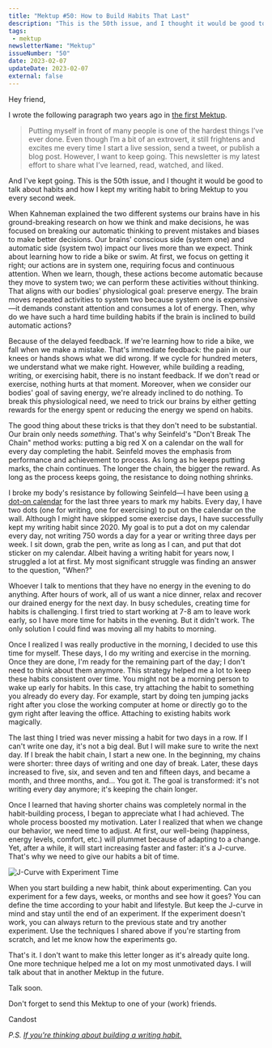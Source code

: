 ```yaml
---
title: "Mektup #50: How to Build Habits That Last"
description: "This is the 50th issue, and I thought it would be good to talk about habits and how I kept my writing habit to bring Mektup to you every second week."
tags:
 - mektup
newsletterName: "Mektup"
issueNumber: "50"
date: 2023-02-07
updateDate: 2023-02-07
external: false
---
```


Hey friend,

I wrote the following paragraph two years ago in [the first Mektup](/newsletter/mektup-1/).

> Putting myself in front of many people is one of the hardest things I’ve ever done. Even though I’m a bit of an extrovert, it still frightens and excites me every time I start a live session, send a tweet, or publish a blog post. However, I want to keep going. This newsletter is my latest effort to share what I’ve learned, read, watched, and liked.

And I've kept going. This is the 50th issue, and I thought it would be good to talk about habits and how I kept my writing habit to bring Mektup to you every second week.

When Kahneman explained the two different systems our brains have in his ground-breaking research on how we think and make decisions, he was focused on breaking our automatic thinking to prevent mistakes and biases to make better decisions. Our brains' conscious side (system one) and automatic side (system two) impact our lives more than we expect. Think about learning how to ride a bike or swim. At first, we focus on getting it right; our actions are in system one, requiring focus and continuous attention. When we learn, though, these actions become automatic because they move to system two; we can perform these activities without thinking. That aligns with our bodies' physiological goal: preserve energy. The brain moves repeated activities to system two because system one is expensive—it demands constant attention and consumes a lot of energy. Then, why do we have such a hard time building habits if the brain is inclined to build automatic actions?

Because of the delayed feedback. If we're learning how to ride a bike, we fall when we make a mistake. That's immediate feedback: the pain in our knees or hands shows what we did wrong. If we cycle for hundred meters, we understand what we make right. However, while building a reading, writing, or exercising habit, there is no instant feedback. If we don't read or exercise, nothing hurts at that moment. Moreover, when we consider our bodies' goal of saving energy, we're already inclined to do nothing. To break this physiological need, we need to trick our brains by either getting rewards for the energy spent or reducing the energy we spend on habits.

The good thing about these tricks is that they don't need to be substantial. Our brain only needs _something._ That's why Seinfeld's "Don't Break The Chain" method works: putting a big red X on a calendar on the wall for every day completing the habit. Seinfeld moves the emphasis from performance and achievement to process. As long as he keeps putting marks, the chain continues. The longer the chain, the bigger the reward. As long as the process keeps going, the resistance to doing nothing shrinks.

I broke my body's resistance by following Seinfeld—I have been using [a dot-on calendar](https://dot-on.de/en/products/neu-jahresplaner-classic-2023-mit-klebepunkten-querformat-100x69-cm) for the last three years to mark my habits. Every day, I have two dots (one for writing, one for exercising) to put on the calendar on the wall. Although I might have skipped some exercise days, I have successfully kept my writing habit since 2020. My goal is to put a dot on my calendar every day, not writing 750 words a day for a year or writing three days per week. I sit down, grab the pen, write as long as I can, and put that dot sticker on my calendar. Albeit having a writing habit for years now, I struggled a lot at first. My most significant struggle was finding an answer to the question, "When?"

Whoever I talk to mentions that they have no energy in the evening to do anything. After hours of work, all of us want a nice dinner, relax and recover our drained energy for the next day. In busy schedules, creating time for habits is challenging. I first tried to start working at 7-8 am to leave work early, so I have more time for habits in the evening. But it didn't work. The only solution I could find was moving all my habits to morning.

Once I realized I was really productive in the morning, I decided to use this time for myself. These days, I do my writing and exercise in the morning. Once they are done, I'm ready for the remaining part of the day; I don't need to think about them anymore. This strategy helped me a lot to keep these habits consistent over time. You might not be a morning person to wake up early for habits. In this case, try attaching the habit to something you already do every day. For example, start by doing ten jumping jacks right after you close the working computer at home or directly go to the gym right after leaving the office. Attaching to existing habits work magically.

The last thing I tried was never missing a habit for two days in a row. If I can't write one day, it's not a big deal. But I will make sure to write the next day. If I break the habit chain, I start a new one. In the beginning, my chains were shorter: three days of writing and one day of break. Later, these days increased to five, six, and seven and ten and fifteen days, and became a month, and three months, and... You got it. The goal is transformed: it's not writing every day anymore; it's keeping the chain longer.

Once I learned that having shorter chains was completely normal in the habit-building process, I began to appreciate what I had achieved. The whole process boosted my motivation. Later I realized that when we change our behavior, we need time to adjust. At first, our well-being (happiness, energy levels, comfort, etc.) will plummet because of adapting to a change. Yet, after a while, it will start increasing faster and faster: it's a J-curve. That's why we need to give our habits a bit of time.

![J-Curve with Experiment Time](/images/content/newsletter/J-Curve-with-Experiment.jpg)

When you start building a new habit, think about experimenting. Can you experiment for a few days, weeks, or months and see how it goes? You can define the time according to your habit and lifestyle. But keep the J-curve in mind and stay until the end of an experiment. If the experiment doesn't work, you can always return to the previous state and try another experiment. Use the techniques I shared above if you're starting from scratch, and let me know how the experiments go.

That's it. I don't want to make this letter longer as it's already quite long. One more technique helped me a lot on my most unmotivated days. I will talk about that in another Mektup in the future.

Talk soon.

Don't forget to send this Mektup to one of your (work) friends.

Candost

_P.S. [If you're thinking about building a writing habit.](/why-is-writing-important/)_

